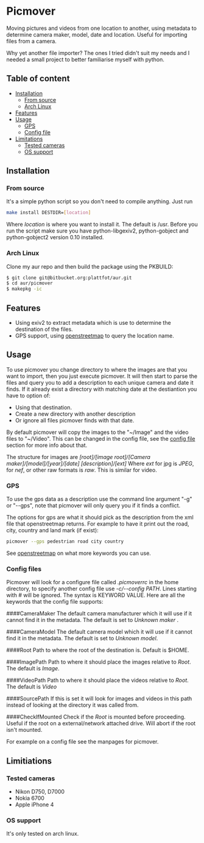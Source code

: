 # Picmover

Moving pictures and videos from one location to another, using
metadata to determine camera maker, model, date and location. Useful
for importing files from a camera.

Why yet another file importer? The ones I tried didn't suit my needs
and I needed a small project to better familiarise myself with
python.

## Table of content
- [Installation](#installation)
  - [From source](#from-source)
  - [Arch Linux](#arch-linux)
- [Features](#features)
- [Usage](#usage)
  - [GPS](#gps)
  - [Config file](#config-file)
- [Limitations](#limitations)
  - [Tested cameras](#tested-cameras)
  - [OS support](#os-support)
  
## Installation

### From source
It's a simple python script so you don't need to compile anything. Just run
```bash
make install DESTDIR=[location]
```

Where *location* is where you want to install it. The default is /usr.
Before you run the script make sure you have python-libgexiv2,
python-gobject and python-gobject2 version 0.10 installed.

### Arch Linux
Clone my aur repo and then build the package using the PKBUILD:
```bash
$ git clone git@bitbucket.org:plattfot/aur.git
$ cd aur/picmover
$ makepkg -ic
```
## Features
- Using exiv2 to extract metadata which is use to determine the
  destination of the files.
- GPS support, using
  [openstreetmap](https://wiki.openstreetmap.org/wiki/Nominatim#Example)
  to query the location name.

## Usage

To use picmover you change directory to where the images are that you
want to import, then you just execute picmover. It will then start to
parse the files and query you to add a description to each unique
camera and date it finds. If it already exist a directory with
matching date at the destiantion you have to option of:
- Using that destination.
- Create a new directory with another description
- Or ignore all files picmover finds with that date.

By default picmover will copy the images to the "~/Image" and the
video files to "~/Video". This can be changed in the config file, see
the [config file](#config-file) section for more info about that.

The structure for images are
*\[root\]/\[image root\]/\[Camera maker\]/\[model\]/\[year\]/\[date\]
\[description\]/\[ext\]* Where *ext* for jpg is *JPEG*, for *nef*, or
other raw formats is *raw*. This is similar for video.

### GPS

To use the gps data as a description use the command line argument
"-g" or "--gps", note that picmover will only query you if it finds a
conflict.

The options for gps are what it should pick as the description from
the xml file that openstreetmap returns. For example to have it print
out the road, city, country and land mark (if exist):
```bash
picmover --gps pedestrian road city country
```

See
[openstreetmap](https://wiki.openstreetmap.org/wiki/Nominatim#Example)
on what more keywords you can use.

### Config files

Picmover will look for a configure file called *.picmoverrc* in the
home directory, to specify another config file use *-c/--config PATH*.
Lines starting with # will be ignored.
The syntax is KEYWORD VALUE.
Here are all the keywords that the config file supports:

####CameraMaker
The default camera manufacturer which it will use if it cannot find it
in the metadata. The default is set to *Unknown maker* .

####CameraModel
The default camera model which it will use if it cannot find it in the
metadata. The default is set to *Unknown model*.

####Root
Path to where the root of the destination is. Default is $HOME.

####ImagePath
Path to where it should place the images relative to *Root*. The default is *Image*.

####VideoPath
Path to where it should place the videos relative to *Root*. The default is *Video*

####SourcePath
If this is set it will look for images and videos in this path instead
of looking at the directory it was called from.

####CheckIfMounted
Check if the *Root* is mounted before proceeding. Useful if the root
on a external/network attached drive. Will abort if the root isn't
mounted.

For example on a config file see the manpages for picmover.

## Limitiations

### Tested cameras
- Nikon D750, D7000
- Nokia 6700
- Apple iPhone 4

### OS support
It's only tested on arch linux.

